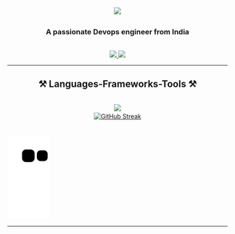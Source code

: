 <h1 align="center">
    <img src="https://readme-typing-svg.herokuapp.com?font=Times+new+roman&size=23&pause=1000&color=0FA8FC&background=43034B00&center=true&vCenter=true&random=false&width=435&lines=Maneesh+Nirmal" />
</h1>

<h3 align="center">A passionate Devops engineer from India</h3>

<br/>
<!--
<div align="center">
 
 🔭 I’m currently working on **a chat app**
 
 🌱 I’m currently learning **Redis, Tailwind, React Native Expo**

 💬 Ask me about **Node.js, React, Firebase, MongoDB... or anything [here](https://github.com/salesp07/salesp07/issues)**

 ⚡ Fun fact **Game of Thrones Night's Watch cloaks are made from Ikea rugs**
 
 </div>-->
 
<div align="center"> 
  <a href="mailto:maneesh.nir@gmail.com">
    <img src="https://img.shields.io/badge/Gmail-333333?style=for-the-badge&logo=gmail&logoColor=red" />
  </a>
  <a href="https://www.linkedin.com/in/maneesh-nirmal-b41002137/" target="_blank">
    <img src="https://img.shields.io/badge/LinkedIn-0077B5?style=for-the-badge&logo=linkedin&logoColor=white" target="_blank" />
  </a>
</div>

 <hr/>
 
<h2 align="center">⚒️ Languages-Frameworks-Tools ⚒️</h2>
<br/>
<div align="center">
    <img src="https://skillicons.dev/icons?i=aws,docker,kubernetes,ansible,python,php,jenkins,git,gcp" />
<br/>
    <a href="https://git.io/streak-stats"><img src="https://github-readme-streak-stats.herokuapp.com?user=Maneeshnirmal%2F&theme=tokyonight&border_radius=4.9" alt="GitHub Streak" /></a>
</div>
</br>
</br>
<picture>
  <source media="(prefers-color-scheme: dark)" srcset="https://raw.githubusercontent.com/vishastra/vishastra/output/github-contribution-grid-snake-dark.svg">
  <source media="(prefers-color-scheme: light)" srcset="https://raw.githubusercontent.com/vishastra/vishastra/output/github-contribution-grid-snake.svg">
  <img alt="github contribution grid snake animation" src="https://raw.githubusercontent.com/vishastra/vishastra/output/github-contribution-grid-snake.svg">
</picture>
<br/>
<hr/>


